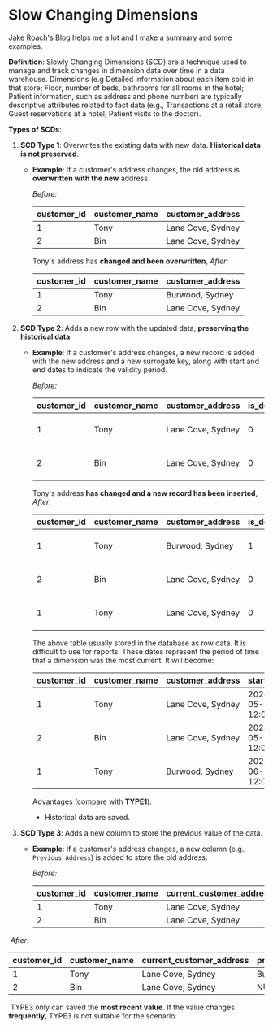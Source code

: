# Slow Changing Dimensions

[Jake Roach's Blog](https://www.datacamp.com/tutorial/mastering-slowly-changing-dimensions-scd) helps me a lot and I make a summary and some examples.



**Definition**: Slowly Changing Dimensions (SCD) are a technique used to manage and track changes in dimension data over time in a data warehouse. Dimensions (e.g Detailed information about each item sold in that store; Floor, number of beds, bathrooms for all rooms in the hotel; Patient information, such as address and phone number) are typically descriptive attributes related to fact data (e.g., Transactions at a retail store, Guest reservations at a hotel, Patient visits to the doctor).

**Types of SCDs**:

1. **SCD Type 1**: Overwrites the existing data with new data. **Historical data is not preserved**.

   - **Example**: If a customer's address changes, the old address is **overwritten with the new** address.

     *Before:*

     | customer_id | customer_name | customer_address  |
     | ----------- | ------------- | ----------------- |
     | 1           | Tony          | Lane Cove, Sydney |
     | 2           | Bin           | Lane Cove, Sydney |

     Tony's address has **changed and been overwritten**, *After:*

     | customer_id | customer_name | customer_address  |
     | ----------- | ------------- | ----------------- |
     | 1           | Tony          | Burwood, Sydney   |
     | 2           | Bin           | Lane Cove, Sydney |

     

2. **SCD Type 2**: Adds a new row with the updated data, **preserving the historical data**.

   - **Example**: If a customer's address changes, a new record is added with the new address and a new surrogate key, along with start and end dates to indicate the validity period.

     *Before:*

     | customer_id | customer_name | customer_address  | is_deleted | update_time         | create_time         |
     | ----------- | ------------- | ----------------- | ---------- | ------------------- | ------------------- |
     | 1           | Tony          | Lane Cove, Sydney | 0          | 2024-05-20 12:00:00 | 2024-05-20 12:00:00 |
     | 2           | Bin           | Lane Cove, Sydney | 0          | 2024-05-20 12:00:00 | 2024-05-20 12:00:00 |

     Tony's address **has changed and a new record has been inserted**, *After:*

     | customer_id | customer_name | customer_address  | is_deleted | update_time         | create_time         |
     | ----------- | ------------- | ----------------- | ---------- | ------------------- | ------------------- |
     | 1           | Tony          | Burwood, Sydney   | 1          | 2024-06-20 12:00:00 | 2024-05-20 12:00:00 |
     | 2           | Bin           | Lane Cove, Sydney | 0          | 2024-05-20 12:00:00 | 2024-05-20 12:00:00 |
     | 1           | Tony          | Lane Cove, Sydney | 0          | 2024-06-20 12:00:00 | 2024-06-20 12:00:00 |

     The above table usually stored in the database as row data. It is difficult to use for reports. These dates represent the period of time that a dimension was the most current. It will become:

     | customer_id | customer_name | customer_address  | start_time          | end_time            |
     | ----------- | ------------- | ----------------- | ------------------- | ------------------- |
     | 1           | Tony          | Lane Cove, Sydney | 2024-05-20 12:00:00 | 2024-06-20 12:00:00 |
     | 2           | Bin           | Lane Cove, Sydney | 2024-05-20 12:00:00 | NULL                |
     | 1           | Tony          | Burwood, Sydney   | 2024-06-20 12:00:00 | NULL                |

     Advantages (compare with **TYPE1**):

     - Historical data are saved.

     

3. **SCD Type 3**: Adds a new column to store the previous value of the data.

   - **Example**: If a customer's address changes, a new column (e.g., `Previous Address`) is added to store the old address.

     *Before:*

     | customer_id | customer_name | current_customer_address |
     | ----------- | ------------- | ------------------------ |
     | 1           | Tony          | Lane Cove, Sydney        |
     | 2           | Bin           | Lane Cove, Sydney        |

​		*After:*

| customer_id | customer_name | current_customer_address | previous_customer_address |
| :---------- | ------------- | ------------------------ | ------------------------- |
| 1           | Tony          | Lane Cove, Sydney        | Burwood, Sydney           |
| 2           | Bin           | Lane Cove, Sydney        | NULL                      |

​		TYPE3 only can saved the **most recent value**. If the value changes **frequently**, TYPE3 is not suitable for the scenario.

